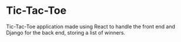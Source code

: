 # Tic-Tac-Toe
Tic-Tac-Toe application made using React to handle the front end and Django for the back end, storing a list of winners.
